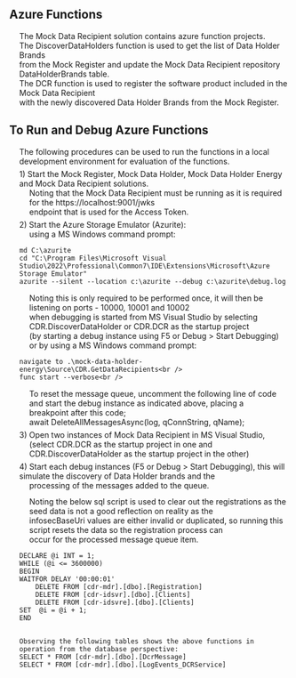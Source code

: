 <h2>Azure Functions</h2>
<div style="margin-left:18px;">
The Mock Data Recipient solution contains azure function projects.<br />
The DiscoverDataHolders function is used to get the list of Data Holder Brands<br />
from the Mock Register and update the Mock Data Recipient repository DataHolderBrands table.<br />
The DCR function is used to register the software product included in the Mock Data Recipient<br />
with the newly discovered Data Holder Brands from the Mock Register.<br />
</div>

<h2>To Run and Debug Azure Functions</h2>
<div style="margin-left:18px;">
	The following procedures can be used to run the functions in a local development environment for evaluation of the functions.
<br />

<div style="margin-top:6px;">
1) Start the Mock Register, Mock Data Holder, Mock Data Holder Energy and Mock Data Recipient solutions.
</div>
<div style="margin-left:18px;">
	Noting that the Mock Data Recipient must be running as it is required for the https://localhost:9001/jwks<br />
	endpoint that is used for the Access Token.<br />
</div>

<div style="margin-top:6px;">
2) Start the Azure Storage Emulator (Azurite):
</div>
<div style="margin-left:18px;margin-bottom:6px;">
	using a MS Windows command prompt:<br />
</div>

```
md C:\azurite
cd "C:\Program Files\Microsoft Visual Studio\2022\Professional\Common7\IDE\Extensions\Microsoft\Azure Storage Emulator"
azurite --silent --location c:\azurite --debug c:\azurite\debug.log
```

<div style="margin-left:18px;">
	Noting this is only required to be performed once, it will then be listening on ports - 10000, 10001 and 10002<br />
	when debugging is started from MS Visual Studio by selecting CDR.DiscoverDataHolder or CDR.DCR as the startup project<br />
	(by starting a debug instance using F5 or Debug > Start Debugging)
	<br />
</div>
<div style="margin-left:18px;margin-bottom:6px;">
	or by using a MS Windows command prompt:<br />
</div>

```
navigate to .\mock-data-holder-energy\Source\CDR.GetDataRecipients<br />
func start --verbose<br />
```

<div style="margin-left:18px;">
    To reset the message queue, uncomment the following line of code and start the debug instance as indicated above, placing a<br /> breakpoint after this code;<br />
	await DeleteAllMessagesAsync(log, qConnString, qName);<br />
</div>

<div style="margin-top:6px;">
3) Open two instances of Mock Data Recipient in MS Visual Studio,
</div>
<div style="margin-left:18px;">
	(select CDR.DCR as the startup project in one and CDR.DiscoverDataHolder as the startup project in the other)
</div>

<div style="margin-top:6px;">
4) Start each debug instances (F5 or Debug > Start Debugging), this will simulate the discovery of Data Holder brands and the
</div>
<div style="margin-left:18px;">
	processing of the messages added to the queue.
</div>

<div style="margin-left:18px;margin-top:12px;margin-bottom:6px;">
	Noting the below sql script is used to clear out the registrations as the seed data is not a good reflection on reality as the<br /> infosecBaseUri values are either invalid or duplicated, so running this script resets the data so the registration process can<br />
	occur for the processed message queue item.
</div>

```
DECLARE @i INT = 1;
WHILE (@i <= 3600000)
BEGIN
WAITFOR DELAY '00:00:01'
	DELETE FROM [cdr-mdr].[dbo].[Registration]
	DELETE FROM [cdr-idsvr].[dbo].[Clients]
	DELETE FROM [cdr-idsvre].[dbo].[Clients]
SET  @i = @i + 1;
END


Observing the following tables shows the above functions in operation from the database perspective:
SELECT * FROM [cdr-mdr].[dbo].[DcrMessage]
SELECT * FROM [cdr-mdr].[dbo].[LogEvents_DCRService]
```
